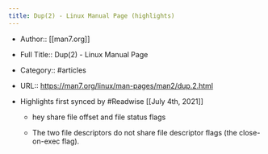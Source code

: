 ```yaml
---
title: Dup(2) - Linux Manual Page (highlights)
---
```


- Author:: [[man7.org]]

- Full Title:: Dup(2) - Linux Manual Page

- Category:: #articles

- URL:: https://man7.org/linux/man-pages/man2/dup.2.html

- Highlights first synced by #Readwise [[July 4th, 2021]]
	 - hey share file offset and file
       status flags

	 - The two file descriptors do not share file descriptor flags (the
       close-on-exec flag).
